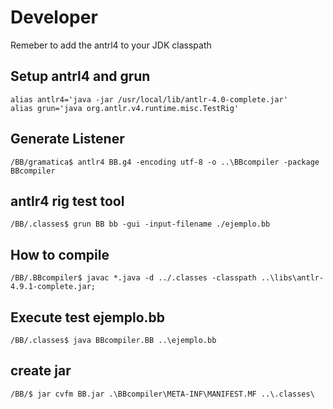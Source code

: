 # Developer
Remeber to add the antrl4 to your JDK classpath
## Setup antrl4 and grun
```
alias antlr4='java -jar /usr/local/lib/antlr-4.0-complete.jar'
alias grun='java org.antlr.v4.runtime.misc.TestRig'
```
## Generate Listener
```
/BB/gramatica$ antlr4 BB.g4 -encoding utf-8 -o ..\BBcompiler -package BBcompiler
```
## antlr4 rig test tool
```
/BB/.classes$ grun BB bb -gui -input-filename ./ejemplo.bb
```
## How to compile
```
/BB/.BBcompiler$ javac *.java -d ../.classes -classpath ..\libs\antlr-4.9.1-complete.jar;
```
## Execute test ejemplo.bb
```
/BB/.classes$ java BBcompiler.BB ..\ejemplo.bb
```
## create jar
```
/BB/$ jar cvfm BB.jar .\BBcompiler\META-INF\MANIFEST.MF ..\.classes\
```
